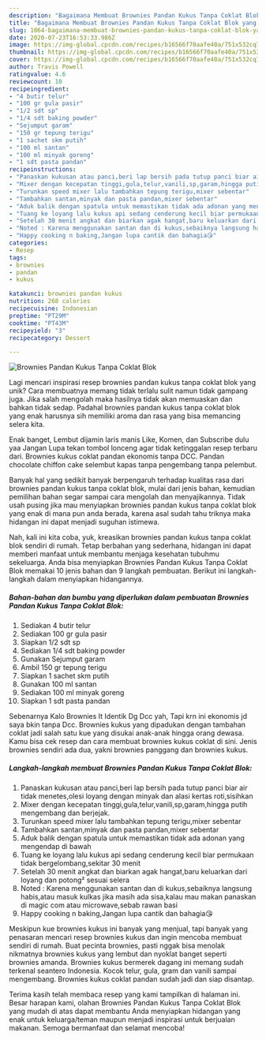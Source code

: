 ```yaml
---
description: "Bagaimana Membuat Brownies Pandan Kukus Tanpa Coklat Blok yang Lezat"
title: "Bagaimana Membuat Brownies Pandan Kukus Tanpa Coklat Blok yang Lezat"
slug: 1064-bagaimana-membuat-brownies-pandan-kukus-tanpa-coklat-blok-yang-lezat
date: 2020-07-23T16:53:33.986Z
image: https://img-global.cpcdn.com/recipes/b16566f70aafe40a/751x532cq70/brownies-pandan-kukus-tanpa-coklat-blok-foto-resep-utama.jpg
thumbnail: https://img-global.cpcdn.com/recipes/b16566f70aafe40a/751x532cq70/brownies-pandan-kukus-tanpa-coklat-blok-foto-resep-utama.jpg
cover: https://img-global.cpcdn.com/recipes/b16566f70aafe40a/751x532cq70/brownies-pandan-kukus-tanpa-coklat-blok-foto-resep-utama.jpg
author: Travis Powell
ratingvalue: 4.6
reviewcount: 10
recipeingredient:
- "4 butir telur"
- "100 gr gula pasir"
- "1/2 sdt sp"
- "1/4 sdt baking powder"
- "Sejumput garam"
- "150 gr tepung terigu"
- "1 sachet skm putih"
- "100 ml santan"
- "100 ml minyak goreng"
- "1 sdt pasta pandan"
recipeinstructions:
- "Panaskan kukusan atau panci,beri lap bersih pada tutup panci biar air tidak menetes,olesi loyang dengan minyak dan alasi kertas roti,sisihkan"
- "Mixer dengan kecepatan tinggi,gula,telur,vanili,sp,garam,hingga putih mengembang dan berjejak."
- "Turunkan speed mixer lalu tambahkan tepung terigu,mixer sebentar"
- "Tambahkan santan,minyak dan pasta pandan,mixer sebentar"
- "Aduk balik dengan spatula untuk memastikan tidak ada adonan yang mengendap di bawah"
- "Tuang ke loyang lalu kukus api sedang cenderung kecil biar permukaan tidak bergelombang,sekitar 30 menit"
- "Setelah 30 menit angkat dan biarkan agak hangat,baru keluarkan dari loyang dan potong² sesuai selera"
- "Noted : Karena menggunakan santan dan di kukus,sebaiknya langsung habis,atau masuk kulkas jika masih ada sisa,kalau mau makan panaskan di magic com atau microwave,sebab rawan basi"
- "Happy cooking n baking,Jangan lupa cantik dan bahagia😘"
categories:
- Resep
tags:
- brownies
- pandan
- kukus

katakunci: brownies pandan kukus 
nutrition: 268 calories
recipecuisine: Indonesian
preptime: "PT29M"
cooktime: "PT43M"
recipeyield: "3"
recipecategory: Dessert

---
```



![Brownies Pandan Kukus Tanpa Coklat Blok](https://img-global.cpcdn.com/recipes/b16566f70aafe40a/751x532cq70/brownies-pandan-kukus-tanpa-coklat-blok-foto-resep-utama.jpg)

Lagi mencari inspirasi resep brownies pandan kukus tanpa coklat blok yang unik? Cara membuatnya memang tidak terlalu sulit namun tidak gampang juga. Jika salah mengolah maka hasilnya tidak akan memuaskan dan bahkan tidak sedap. Padahal brownies pandan kukus tanpa coklat blok yang enak harusnya sih memiliki aroma dan rasa yang bisa memancing selera kita.

Enak banget, Lembut dijamin laris manis Like, Komen, dan Subscribe dulu yaa Jangan Lupa tekan tombol lonceng agar tidak ketinggalan resep terbaru dari. Brownies kukus coklat pandan ekonomis tanpa DCC. Pandan chocolate chiffon cake selembut kapas tanpa pengembang tanpa pelembut.

Banyak hal yang sedikit banyak berpengaruh terhadap kualitas rasa dari brownies pandan kukus tanpa coklat blok, mulai dari jenis bahan, kemudian pemilihan bahan segar sampai cara mengolah dan menyajikannya. Tidak usah pusing jika mau menyiapkan brownies pandan kukus tanpa coklat blok yang enak di mana pun anda berada, karena asal sudah tahu triknya maka hidangan ini dapat menjadi suguhan istimewa.


Nah, kali ini kita coba, yuk, kreasikan brownies pandan kukus tanpa coklat blok sendiri di rumah. Tetap berbahan yang sederhana, hidangan ini dapat memberi manfaat untuk membantu menjaga kesehatan tubuhmu sekeluarga. Anda bisa menyiapkan Brownies Pandan Kukus Tanpa Coklat Blok memakai 10 jenis bahan dan 9 langkah pembuatan. Berikut ini langkah-langkah dalam menyiapkan hidangannya.

<!--inarticleads1-->

##### Bahan-bahan dan bumbu yang diperlukan dalam pembuatan Brownies Pandan Kukus Tanpa Coklat Blok:

1. Sediakan 4 butir telur
1. Sediakan 100 gr gula pasir
1. Siapkan 1/2 sdt sp
1. Sediakan 1/4 sdt baking powder
1. Gunakan Sejumput garam
1. Ambil 150 gr tepung terigu
1. Siapkan 1 sachet skm putih
1. Gunakan 100 ml santan
1. Sediakan 100 ml minyak goreng
1. Siapkan 1 sdt pasta pandan


Sebenarnya Kalo Brownies It Identik Dg Dcc yah, Tapi krn ini ekonomis jd saya bkin tanpa Dcc. Brownies kukus yang dipadukan dengan tambahan coklat jadi salah satu kue yang disukai anak-anak hingga orang dewasa. Kamu bisa cek resep dan cara membuat brownies kukus coklat di sini. Jenis brownies sendiri ada dua, yakni brownies panggang dan brownies kukus. 

<!--inarticleads2-->

##### Langkah-langkah membuat Brownies Pandan Kukus Tanpa Coklat Blok:

1. Panaskan kukusan atau panci,beri lap bersih pada tutup panci biar air tidak menetes,olesi loyang dengan minyak dan alasi kertas roti,sisihkan
1. Mixer dengan kecepatan tinggi,gula,telur,vanili,sp,garam,hingga putih mengembang dan berjejak.
1. Turunkan speed mixer lalu tambahkan tepung terigu,mixer sebentar
1. Tambahkan santan,minyak dan pasta pandan,mixer sebentar
1. Aduk balik dengan spatula untuk memastikan tidak ada adonan yang mengendap di bawah
1. Tuang ke loyang lalu kukus api sedang cenderung kecil biar permukaan tidak bergelombang,sekitar 30 menit
1. Setelah 30 menit angkat dan biarkan agak hangat,baru keluarkan dari loyang dan potong² sesuai selera
1. Noted : Karena menggunakan santan dan di kukus,sebaiknya langsung habis,atau masuk kulkas jika masih ada sisa,kalau mau makan panaskan di magic com atau microwave,sebab rawan basi
1. Happy cooking n baking,Jangan lupa cantik dan bahagia😘


Meskipun kue brownies kukus ini banyak yang menjual, tapi banyak yang penasaran mencari resep brownies kukus dan ingin mencoba membuat sendiri di rumah. Buat pecinta brownies, pasti nggak bisa menolak nikmatnya brownies kukus yang lembut dan nyoklat banget seperti brownies amanda. Brownies kukus bermerek dagang ini memang sudah terkenal seantero Indonesia. Kocok telur, gula, gram dan vanili sampai mengembang. Brownies kukus coklat pandan sudah jadi dan siap disantap. 

Terima kasih telah membaca resep yang kami tampilkan di halaman ini. Besar harapan kami, olahan Brownies Pandan Kukus Tanpa Coklat Blok yang mudah di atas dapat membantu Anda menyiapkan hidangan yang enak untuk keluarga/teman maupun menjadi inspirasi untuk berjualan makanan. Semoga bermanfaat dan selamat mencoba!
